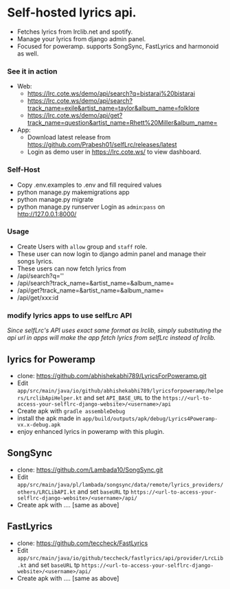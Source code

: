 # Self-hosted lyrics api.
- Fetches lyrics from lrclib.net and spotify.
- Manage your lyrics from django admin panel.
- Focused for poweramp. supports SongSync, FastLyrics and harmonoid as well.

### See it in action
- Web:
  - https://lrc.cote.ws/demo/api/search?q=bistarai%20bistarai
  - https://lrc.cote.ws/demo/api/search?track_name=exile&artist_name=taylor&album_name=folklore
  - https://lrc.cote.ws/demo/api/get?track_name=question&artist_name=Rhett%20Miller&album_name=
- App:
  - Download latest release from https://github.com/Prabesh01/selfLrc/releases/latest
  - Login as demo user in https://lrc.cote.ws/ to view dashboard. 

### Self-Host
- Copy .env.examples to .env and fill required values
- python manage.py makemigrations app
- python manage.py migrate
- python manage.py runserver
Login as `admin`:`pass` on http://127.0.0.1:8000/

### Usage
- Create Users with `allow` group and `staff` role.
- These user can now login to django admin panel and manage their songs lyrics.
- These users can now fetch lyrics from
 - /api/search?q=''
 - /api/search?track_name=&artist_name=&album_name=
 - /api/get?track_name=&artist_name=&album_name=
 - /api/get/xxx:id

 ### modify lyrics apps to use selfLrc API

_Since selfLrc's API uses exact same format as lrclib, simply substituting the api url in apps will make the app fetch lyrics from selfLrc instead of lrclib._

 ## lyrics for Poweramp
 - clone: https://github.com/abhishekabhi789/LyricsForPoweramp.git
 - Edit `app/src/main/java/io/github/abhishekabhi789/lyricsforpoweramp/helpers/LrclibApiHelper.kt` and set `API_BASE_URL` to the `https://<url-to-access-your-selflrc-django-website>/<username>/api`
 - Create apk with `gradle assembleDebug`
 - install the apk made in `app/build/outputs/apk/debug/Lyrics4Poweramp-vx.x-debug.apk`
 - enjoy enhanced lyrics in poweramp with this plugin.
 
 ## SongSync
 - clone: https://github.com/Lambada10/SongSync.git
 - Edit `app/src/main/java/pl/lambada/songsync/data/remote/lyrics_providers/others/LRCLibAPI.kt` and set `baseURL` tp `https://<url-to-access-your-selflrc-django-website>/<username>/api/` 
 - Create apk with .... [same as above]

 ## FastLyrics
 - clone: https://github.com/teccheck/FastLyrics
 - Edit `app/src/main/java/io/github/teccheck/fastlyrics/api/provider/LrcLib.kt` and set `baseURL` tp `https://<url-to-access-your-selflrc-django-website>/<username>/api/` 
 - Create apk with .... [same as above]
